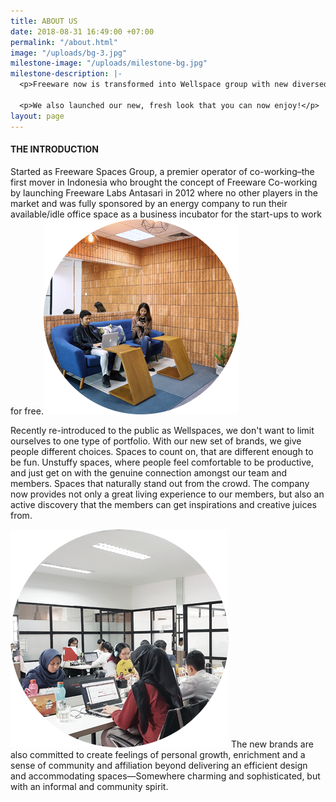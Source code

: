 ```yaml
---
title: ABOUT US
date: 2018-08-31 16:49:00 +07:00
permalink: "/about.html"
image: "/uploads/bg-3.jpg"
milestone-image: "/uploads/milestone-bg.jpg"
milestone-description: |-
  <p>Freeware now is transformed into Wellspace group with new diversed brand opening over 10 new locations in the pipeline by end of 2019.</p>

  <p>We also launched our new, fresh look that you can now enjoy!</p>
layout: page
---
```


#### THE INTRODUCTION

Started as Freeware Spaces Group, a premier operator of co-working–the first mover in Indonesia who brought the concept of Freeware Co-working by launching Freeware Labs Antasari in 2012 where no other players in the market and was fully sponsored by an energy company to run their available/idle office space as a business incubator for the start-ups to work for free.![Layer 27.png](https://raw.githubusercontent.com/kemtol/wellspace/master/_uploads/Layer%2027.png)


Recently re-introduced to the public as Wellspaces, we don't want to limit ourselves to one type of portfolio. With our new set of brands, we give people different choices. Spaces to count on, that are different enough to be fun. Unstuffy spaces, where people feel comfortable to be productive, and just get on with the genuine connection amongst our team and members. Spaces that naturally stand out from the crowd.
The company now provides not only a great living experience to our members, but also an active discovery that the members can get inspirations and creative juices from.

![Layer 26.png](https://raw.githubusercontent.com/kemtol/wellspace/master/_uploads/Layer%2026.png)
The new brands are also committed to create feelings of personal growth, enrichment and a sense of community and affiliation beyond delivering an efficient design and accommodating spaces—Somewhere charming and sophisticated, but with an informal and community spirit.